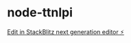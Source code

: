 # node-ttnlpi

[Edit in StackBlitz next generation editor ⚡️](https://stackblitz.com/~/github.com/dspindola/node-ttnlpi)